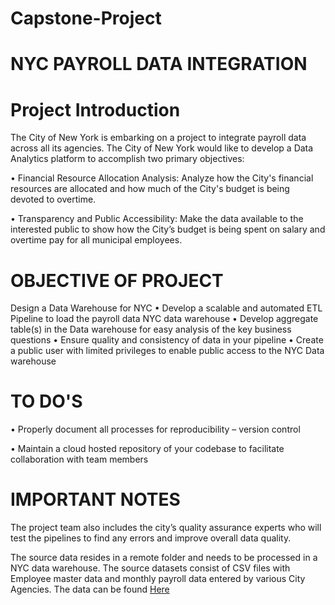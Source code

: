 # Capstone-Project
# NYC PAYROLL DATA INTEGRATION
# Project Introduction
The City of New York is embarking on a project to integrate payroll data across all its
agencies. The City of New York would like to develop a Data Analytics platform to
accomplish two primary objectives:

• Financial Resource Allocation Analysis: Analyze how the City's financial resources are
allocated and how much of the City's budget is being devoted to overtime.

• Transparency and Public Accessibility: Make the data available to the interested public
to show how the City’s budget is being spent on salary and overtime pay for all
municipal employees.


# OBJECTIVE OF PROJECT
Design a Data Warehouse for NYC
• Develop a scalable and automated ETL Pipeline to load the payroll data NYC data
warehouse
• Develop aggregate table(s) in the Data warehouse for easy analysis of the key business
questions
• Ensure quality and consistency of data in your pipeline
• Create a public user with limited privileges to enable public access to the NYC Data
warehouse

# TO DO'S
• Properly document all processes for reproducibility – version control

• Maintain a cloud hosted repository of your codebase to facilitate collaboration with
team members

# IMPORTANT NOTES
The project team
also includes the city’s quality assurance experts who will test the pipelines to find any
errors and improve overall data quality.

The source data resides in a remote folder and needs to be processed in a NYC data
warehouse. The source datasets consist of CSV files with Employee master data and
monthly payroll data entered by various City Agencies.
The data can be found <a href="https://drive.google.com/drive/folders/1AndnDfj-ChbUP5xHPdYQhG1Zw3BrEjL9">Here</a>

